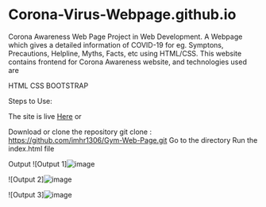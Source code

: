 # Corona-Virus-Webpage.github.io

Corona Awareness Web Page
Project in Web Development. A Webpage which gives a detailed information of COVID-19 for eg. Symptons, Precautions, Helpline, Myths, Facts, etc using HTML/CSS.
This website contains frontend for Corona Awareness website, and technologies used are

HTML
CSS
BOOTSTRAP

Steps to Use:

The site is live [Here]()
          or
          
Download or clone the repository
git clone : https://github.com/imhr1306/Gym-Web-Page.git
Go to the directory
Run the index.html file

Output
![Output 1]![image](https://github.com/imhr1306/Corona-Virus-Webpage.github.io/assets/120982801/75cad10c-b1fe-402a-bca1-a1f23b2eb054)

![Output 2]![image](https://github.com/imhr1306/Corona-Virus-Webpage.github.io/assets/120982801/76b941c0-537e-47b9-ac83-4131faf0d4f7)

![Output 3]![image](https://github.com/imhr1306/Corona-Virus-Webpage.github.io/assets/120982801/6c2c50c5-3449-44f5-8318-ef41ce9a2d6c)

